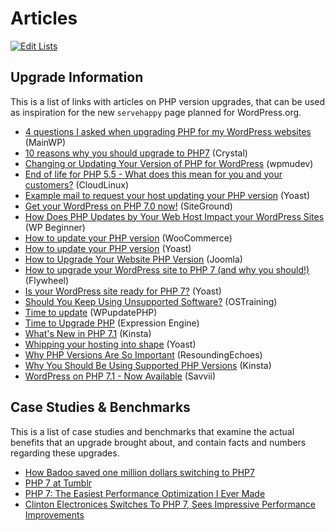 # Articles

[![Edit Lists](https://img.shields.io/badge/Edit_Lists--green.svg?style=social)](https://github.com/wp-core-php/servehappy-resources/edit/master/articles/articles.md)

## Upgrade Information

This is a list of links with articles on PHP version upgrades, that can be used as inspiration for the new `servehappy` page planned for WordPress.org.

* [4 questions I asked when upgrading PHP for my WordPress websites](https://mainwp.com/upgrading-php-wordpress-websites/) (MainWP)
* [10 reasons why you should upgrade to PHP7](https://www.eduonix.com/blog/web-programming-tutorials/10-reasons-why-you-should-upgrade-to-php7/) (Crystal)
* [Changing or Updating Your Version of PHP for WordPress](https://premium.wpmudev.org/blog/updating-php-version/) (wpmudev)
* [End of life for PHP 5.5 - What does this mean for you and your customers?](https://www.cloudlinux.com/cloudlinux-os-blog/entry/end-of-life-for-php-5-5-what-does-this-mean-for-you-and-your-customers) (CloudLinux)
* [Example mail to request your host updating your PHP version](https://kb.yoast.com/kb/example-mail-to-request-your-host-updating-your-php-version/) (Yoast)
* [Get your WordPress on PHP 7.0 now!](https://www.siteground.com/blog/wordpress-on-php7-now/) (SiteGround)
* [How Does PHP Updates by Your Web Host Impact your WordPress Sites](http://www.wpbeginner.com/beginners-guide/how-does-php-updates-by-your-web-host-impacts-your-wordpress-sites/) (WP Beginner)
* [How to update your PHP version](https://docs.woocommerce.com/document/how-to-update-your-php-version/) (WooCommerce)
* [How to update your PHP version](https://kb.yoast.com/kb/how-to-update-your-php-version/) (Yoast)
* [How to Upgrade Your Website PHP Version](https://magazine.joomla.org/issues/issue-may-2016/item/3033-how-to-upgrade-your-website-php-version) (Joomla)
* [How to upgrade your WordPress site to PHP 7 (and why you should!)](https://getflywheel.com/layout/upgrade-wordpress-php-7/) (Flywheel)
* [Is your WordPress site ready for PHP 7?](https://kb.yoast.com/kb/site-ready-php-7/) (Yoast)
* [Should You Keep Using Unsupported Software?](https://www.ostraining.com/blog/general/unsupported/) (OSTraining)
* [Time to update](http://www.wpupdatephp.com/update/) (WPupdatePHP)
* [Time to Upgrade PHP](https://expressionengine.com/blog/time-to-upgrade-php) (Expression Engine)
* [What's New in PHP 7.1](https://kinsta.com/blog/php-7-1-0/) (Kinsta)
* [Whipping your hosting into shape](https://yoast.com/whipping-your-hosting-into-shape/) (Yoast)
* [Why PHP Versions Are So Important](https://resoundingechoes.net/development/php-versions-important/) (ResoundingEchoes)
* [Why You Should Be Using Supported PHP Versions](https://kinsta.com/blog/php-versions/) (Kinsta)
* [WordPress on PHP 7.1 - Now Available](https://www.savvii.eu/blog/wordpress-php-7-1/) (Savvii)

## Case Studies & Benchmarks

This is a list of case studies and benchmarks that examine the actual benefits that an upgrade brought about, and contain facts and numbers regarding these upgrades.

* [How Badoo saved one million dollars switching to PHP7](https://techblog.badoo.com/blog/2016/03/14/how-badoo-saved-one-million-dollars-switching-to-php7/)
* [PHP 7 at Tumblr](https://engineering.tumblr.com/post/152998126990/php-7-at-tumblr)
* [PHP 7: The Easiest Performance Optimization I Ever Made](https://pantheon.io/blog/php-7-easiest-performance-optimization-i-ever-made)
* [Clinton Electronices Switches To PHP 7, Sees Impressive Performance Improvements](https://wpengine.com/blog/php-7-clinton-electronics-case-study/)
